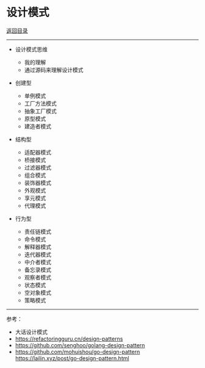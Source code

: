 # 设计模式

[返回目录](./README.md)

---

- 设计模式思维
  - 我的理解
  - 通过源码来理解设计模式

- 创建型
  - 单例模式
  - 工厂方法模式
  - 抽象工厂模式
  - 原型模式
  - 建造者模式

- 结构型
  - 适配器模式
  - 桥接模式
  - 过滤器模式
  - 组合模式
  - 装饰器模式
  - 外观模式
  - 享元模式
  - 代理模式

- 行为型
  - 责任链模式
  - 命令模式
  - 解释器模式
  - 迭代器模式
  - 中介者模式
  - 备忘录模式
  - 观察者模式
  - 状态模式
  - 空对象模式
  - 策略模式

---

参考：

- 大话设计模式
- https://refactoringguru.cn/design-patterns
- https://github.com/senghoo/golang-design-pattern
- https://github.com/mohuishou/go-design-pattern https://lailin.xyz/post/go-design-pattern.html